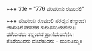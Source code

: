 +++
title = "776 ಪರಿಪರಿಯ ರೂಪದಲಿ"

+++
ಪರಿಪರಿಯ ರೂಪದಲಿ ಪರದೈವ ಕಣ್ಮುಂದೆ।  
ಚರಿಸುತಿರೆ ನರನದರ ಗುರುತನರಿಯದೆಯೆ॥  
ಧರೆಯದದು ತನ್ನಂದದ ಪ್ರಾಣಿಯೆಂದೆಣಿಸಿ।  
ತೊರೆಯುವನು ದೊರೆತುದನು - ಮಂಕುತಿಮ್ಮ॥  
